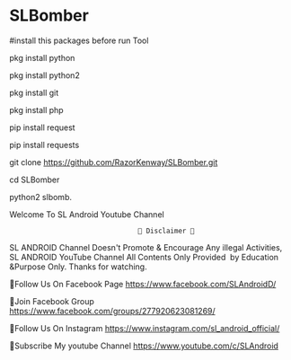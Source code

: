 # SLBomber
#install this packages before run Tool

pkg install python

pkg install python2

pkg install git

pkg install php

pip install request

pip install requests

git clone  https://github.com/RazorKenway/SLBomber.git

cd SLBomber

python2 slbomb.


Welcome To SL Android Youtube Channel

                                    💢 Disclaimer 💢

SL ANDROID  Channel Doesn't Promote & Encourage Any illegal Activities, 
SL ANDROID YouTube Channel All Contents Only Provided  by Education &Purpose Only. 
Thanks for watching.



📛Follow Us On Facebook Page 
    https://www.facebook.com/SLAndroidD/
    
 
📛Join Facebook Group
    https://www.facebook.com/groups/277920623081269/
    

📛Follow Us On Instagram 
    https://www.instagram.com/sl_android_official/
    

📛Subscribe My youtube Channel
    https://www.youtube.com/c/SLAndroid
